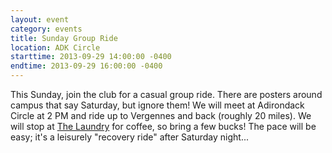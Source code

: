 ```yaml
---
layout: event
category: events
title: Sunday Group Ride
location: ADK Circle
starttime: 2013-09-29 14:00:00 -0400
endtime: 2013-09-29 16:00:00 -0400
---
```


This Sunday, join the club for a casual group ride. There are posters around campus that say Saturday, but ignore them! We will meet at Adirondack Circle at 2 PM and ride up to Vergennes and back (roughly 20 miles). We will stop at [The Laundry](http://www.vergenneslaundry.com/index.html) for coffee, so bring a few bucks! The pace will be easy; it's a leisurely "recovery ride" after Saturday night...